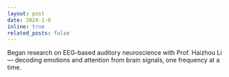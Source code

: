 ```yaml
---
layout: post
date: 2024-1-8 
inline: true
related_posts: false
---
```


Began research on EEG-based auditory neuroscience with Prof. Haizhou Li — decoding emotions and attention from brain signals, one frequency at a time.